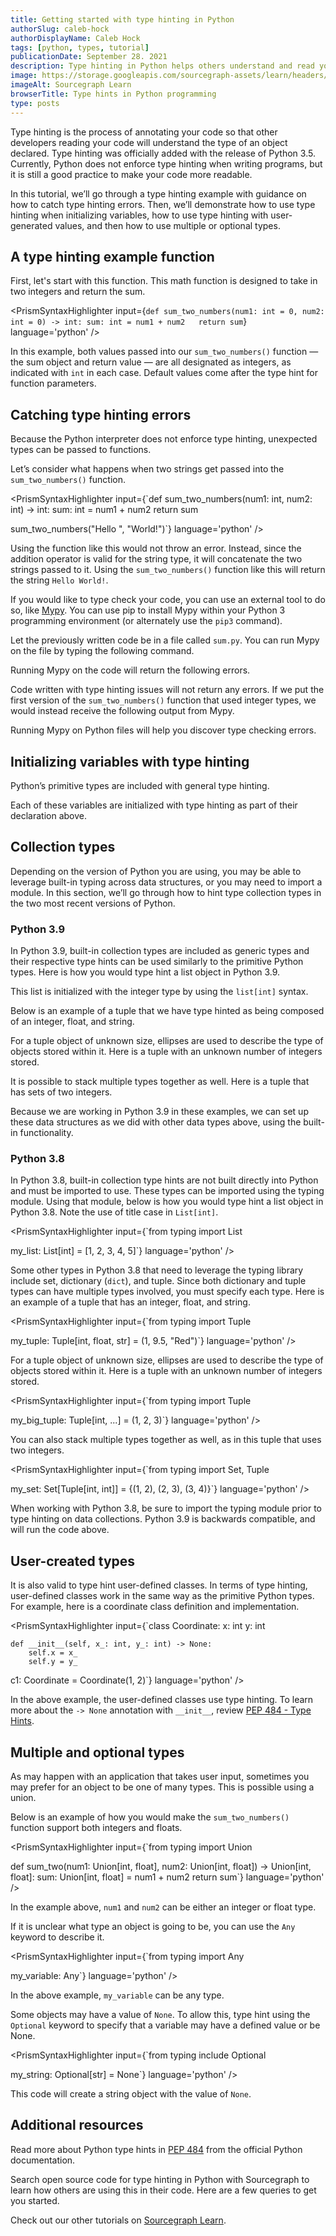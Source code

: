 ```yaml
---
title: Getting started with type hinting in Python
authorSlug: caleb-hock
authorDisplayName: Caleb Hock
tags: [python, types, tutorial]
publicationDate: September 28. 2021
description: Type hinting in Python helps others understand and read your code
image: https://storage.googleapis.com/sourcegraph-assets/learn/headers/sourcegraph-learn-09.png
imageAlt: Sourcegraph Learn
browserTitle: Type hints in Python programming
type: posts
---
```


Type hinting is the process of annotating your code so that other developers reading your code will understand the type of an object declared. Type hinting was officially added with the release of Python 3.5. Currently, Python does not enforce type hinting when writing programs, but it is still a good practice to make your code more readable.

In this tutorial, we’ll go through a type hinting example with guidance on how to catch type hinting errors. Then, we’ll demonstrate how to use type hinting when initializing variables, how to use type hinting with user-generated values, and then how to use multiple or optional types. 

## A type hinting example function

First, let's start with this function. This math function is designed to take in two integers and return the sum.

<PrismSyntaxHighlighter 
input={`def sum_two_numbers(num1: int = 0, num2: int = 0) -> int:
    sum: int = num1 + num2  
    return sum`}
language='python'
/>

In this example, both values passed into our `sum_two_numbers()` function — the sum object and return value — are all designated as integers, as indicated with `int` in each case. Default values come after the type hint for function parameters.

## Catching type hinting errors

Because the Python interpreter does not enforce type hinting, unexpected types can be passed to functions.

Let’s consider what happens when two strings get passed into the `sum_two_numbers()` function.

<PrismSyntaxHighlighter
input={`def sum_two_numbers(num1: int, num2: int) -> int:
    sum: int = num1 + num2
    return sum
    
sum_two_numbers("Hello ", "World!")`}
language='python'
/>

Using the function like this would not throw an error. Instead, since the addition operator is valid for the string type, it will concatenate the two strings passed to it. Using the `sum_two_numbers()` function like this will return the string `Hello World!`.

If you would like to type check your code, you can use an external tool to do so, like [Mypy](http://mypy-lang.org/). You can use pip to install Mypy within your Python 3 programming environment (or alternately use the `pip3` command). 

<PrismSyntaxHighlighter
language='bash'
input='pip install mypy'
/>

Let the previously written code be in a file called `sum.py`. You can run Mypy on the file by typing the following command.

<PrismSyntaxHighlighter
language='bash'
input='mypy sum.py'
/>

Running Mypy on the code will return the following errors.

<Highlighter
input='sum.py:4: error: Argument 1 to "sum_two_numbers" has incompatible type "str"; expected "int"
sum.py:4: error: Argument 2 to "sum_two_numbers" has incompatible type "str"; expected "int"
Found 2 errors in 1 file (checked 1 source file)'
/>

Code written with type hinting issues will not return any errors. If we put the first version of the `sum_two_numbers()` function that used integer types, we would instead receive the following output from Mypy.

<Highlighter
input='Success: no issues found in 1 source file'
/>

Running Mypy on Python files will help you discover type checking errors.


## Initializing variables with type hinting

Python’s primitive types are included with general type hinting.

<PrismSyntaxHighlighter
language='python'
input=
    'my_int: int = 9
my_float: float = 2.2
my_string: str = "Hello World!"
my_boolean: bool = False'
/>

Each of these variables are initialized with type hinting as part of their declaration above.

## Collection types

Depending on the version of Python you are using, you may be able to leverage built-in typing across data structures, or you may need to import a module. In this section, we’ll go through how to hint type collection types in the two most recent versions of Python. 

### Python 3.9

In Python 3.9, built-in collection types are included as generic types and their respective type hints can be used similarly to the primitive Python types. Here is how you would type hint a list object in Python 3.9.

<PrismSyntaxHighlighter
language='python'
input='my_list: list[int] = [1, 2, 3, 4, 5]'
/>

This list is initialized with the integer type by using the `list[int]` syntax.

Below is an example of a tuple that we have type hinted as being composed of an integer, float, and string.

<PrismSyntaxHighlighter
language='python'
input='my_tuple: tuple[int, float, str] = (1, 9.5, "Red")'
/>

For a tuple object of unknown size, ellipses are used to describe the type of objects stored within it. Here is a tuple with an unknown number of integers stored.

<PrismSyntaxHighlighter
language='python'
input='my_big_tuple: tuple[int, ...] = (1, 2, 3)'
/>

It is possible to stack multiple types together as well. Here is a tuple that has sets of two integers.

<PrismSyntaxHighlighter
language='python'
input='my_set: set[tuple[int, int]] = {(1, 2), (2, 3), (3, 4)}'
/>

Because we are working in Python 3.9 in these examples, we can set up these data structures as we did with other data types above, using the built-in functionality.

### Python 3.8

In Python 3.8, built-in collection type hints are not built directly into Python and must be imported to use. These types can be imported using the typing module. Using that module, below is how you would type hint a list object in Python 3.8. Note the use of title case in `List[int]`. 

<PrismSyntaxHighlighter
input={`from typing import List   
      
my_list: List[int] = [1, 2, 3, 4, 5]`}
language='python'
/>

Some other types in Python 3.8 that need to leverage the typing library include set, dictionary (`dict`), and tuple. Since both dictionary and tuple types can have multiple types involved, you must specify each type. Here is an example of a tuple that has an integer, float, and string.

<PrismSyntaxHighlighter
input={`from typing import Tuple
 
my_tuple: Tuple[int, float, str] = (1, 9.5, "Red")`}
language='python'
/>

For a tuple object of unknown size, ellipses are used to describe the type of objects stored within it. Here is a tuple with an unknown number of integers stored.

<PrismSyntaxHighlighter
input={`from typing import Tuple   
     
my_big_tuple: Tuple[int, ...] = (1, 2, 3)`}
language='python'
/>

You can also stack multiple types together as well, as in this tuple that uses two integers.

<PrismSyntaxHighlighter
input={`from typing import Set, Tuple
 
my_set: Set[Tuple[int, int]] = {(1, 2), (2, 3), (3, 4)}`}
language='python'
/>

When working with Python 3.8, be sure to import the typing module prior to type hinting on data collections. Python 3.9 is backwards compatible, and will run the code above.

## User-created types

It is also valid to type hint user-defined classes. In terms of type hinting, user-defined classes work in the same way as the primitive Python types. For example, here is a coordinate class definition and implementation.

<PrismSyntaxHighlighter
input={`class Coordinate:
    x: int
    y: int
  
    def __init__(self, x_: int, y_: int) -> None:
        self.x = x_   
        self.y = y_    
 
c1: Coordinate = Coordinate(1, 2)`}
language='python'
/>

In the above example, the user-defined classes use type hinting. To learn more about the `-> None` annotation with `__init__`, review [PEP 484 - Type Hints](https://www.python.org/dev/peps/pep-0484/).

## Multiple and optional types

As may happen with an application that takes user input, sometimes you may prefer for an object to be one of many types. This is possible using a union. 

Below is an example of how you would make the `sum_two_numbers()` function support both integers and floats.

<PrismSyntaxHighlighter
input={`from typing import Union
 
def sum_two(num1: Union[int, float], num2: Union[int, float]) -> Union[int, float]:
    sum: Union[int, float] = num1 + num2
    return sum`}
language='python'
/>

In the example above, `num1` and `num2` can be either an integer or float type. 

If it is unclear what type an object is going to be, you can use the `Any` keyword to describe it.

<PrismSyntaxHighlighter
input={`from typing import Any
 
my_variable: Any`}
language='python'
/>

In the above example, `my_variable` can be any type.

Some objects may have a value of `None`. To allow this, type hint using the `Optional` keyword to specify that a variable may have a defined value or be None.

<PrismSyntaxHighlighter
input={`from typing include Optional
 
my_string: Optional[str] = None`}
language='python'
/>

This code will create a string object with the value of `None`.

## Additional resources

Read more about Python type hints in [PEP 484](https://www.python.org/dev/peps/pep-0484/) from the official Python documentation. 

Search open source code for type hinting in Python with Sourcegraph to learn how others are using this in their code. Here are a few queries to get you started.

<SourcegraphSearch query="-> None lang:python" patternType="literal"/>

<SourcegraphSearch query="List[int] = lang:python" patternType="literal"/>

Check out our other tutorials on [Sourcegraph Learn](https://learn.sourcegraph.com).
